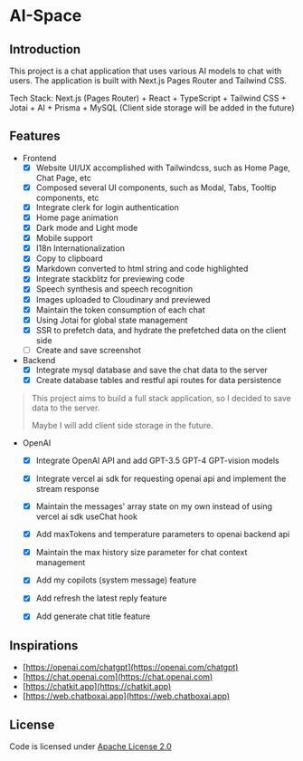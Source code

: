 # AI-Space

## Introduction

This project is a chat application that uses various AI models to chat with users. 
The application is built with Next.js Pages Router and Tailwind CSS.

Tech Stack: Next.js (Pages Router) + React + TypeScript + Tailwind CSS + Jotai + AI + Prisma + MySQL (Client side storage will be added in the future)


## Features

- Frontend
  -[x] Website UI/UX accomplished with Tailwindcss, such as Home Page, Chat Page, etc
  -[x] Composed several UI components, such as Modal, Tabs, Tooltip components, etc
  -[x] Integrate clerk for login authentication 
  -[x] Home page animation 
  -[x] Dark mode and Light mode
  -[x] Mobile support
  -[x] I18n Internationalization
  -[x] Copy to clipboard 
  -[x] Markdown converted to html string and code highlighted
  -[x] Integrate stackblitz for previewing code
  -[x] Speech synthesis and speech recognition
  -[x] Images uploaded to Cloudinary and previewed
  -[x] Maintain the token consumption of each chat
  -[x] Using Jotai for global state management
  -[x] SSR to prefetch data, and hydrate the prefetched data on the client side 
  -[ ] Create and save screenshot 

- Backend
  -[x] Integrate mysql database and save the chat data to the server
  -[x] Create database tables and restful api routes for data persistence

> This project aims to build a full stack application, so I decided to save data to the server.
> 
> Maybe I will add client side storage in the future.

- OpenAI
  - [x] Integrate OpenAI API and add GPT-3.5 GPT-4 GPT-vision models
  - [x] Integrate vercel ai sdk for requesting openai api and implement the stream response
  - [x] Maintain the messages' array state on my own instead of using vercel ai sdk useChat hook
  - [x] Add maxTokens and temperature parameters to openai backend api
  - [x] Maintain the max history size parameter for chat context management 
  - [x] Add my copilots (system message) feature
  - [x] Add refresh the latest reply feature
  - [x] Add generate chat title feature


## Inspirations

- [https://openai.com/chatgpt](https://openai.com/chatgpt)
- [https://chat.openai.com](https://chat.openai.com)
- [https://chatkit.app](https://chatkit.app)
- [https://web.chatboxai.app](https://web.chatboxai.app)


## License
Code is licensed under [Apache License 2.0](https://www.apache.org/licenses/LICENSE-2.0)
